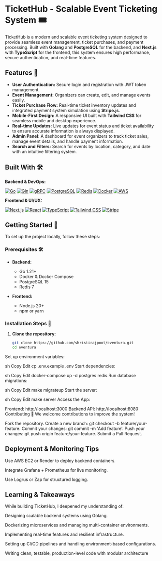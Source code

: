 # TicketHub - Scalable Event Ticketing System 🎟️

TicketHub is a modern and scalable event ticketing system designed to provide seamless event management, ticket purchases, and payment processing. Built with **Golang** and **PostgreSQL** for the backend, and **Next.js** with **TypeScript** for the frontend, this system ensures high performance, secure authentication, and real-time features.

## Features 🌟
- **User Authentication:** Secure login and registration with JWT token management.
- **Event Management:** Organizers can create, edit, and manage events easily.
- **Ticket Purchase Flow:** Real-time ticket inventory updates and integrated payment system simulation using **Stripe.js**.
- **Mobile-First Design:** A responsive UI built with **Tailwind CSS** for seamless mobile and desktop experience.
- **Real-time Updates:** Live updates for event status and ticket availability to ensure accurate information is always displayed.
- **Admin Panel:** A dashboard for event organizers to track ticket sales, manage event details, and handle payment information.
- **Search and Filters:** Search for events by location, category, and date with an intuitive filtering system.

## Built With 🛠️
**Backend & DevOps:**

[![Go](https://img.shields.io/badge/Go-00ADD8?style=for-the-badge&logo=go&logoColor=white)](https://go.dev/)
[![Gin](https://img.shields.io/badge/Gin-00ADD8?style=for-the-badge&logo=go&logoColor=white)](https://gin-gonic.com/)
[![gRPC](https://img.shields.io/badge/gRPC-4285F4?style=for-the-badge&logo=google&logoColor=white)](https://grpc.io/)
[![PostgreSQL](https://img.shields.io/badge/PostgreSQL-316192?style=for-the-badge&logo=postgresql&logoColor=white)](https://www.postgresql.org/)
[![Redis](https://img.shields.io/badge/Redis-DC382D?style=for-the-badge&logo=redis&logoColor=white)](https://redis.io/)
[![Docker](https://img.shields.io/badge/Docker-2CA5E0?style=for-the-badge&logo=docker&logoColor=white)](https://www.docker.com/)
[![AWS](https://img.shields.io/badge/AWS-232F3E?style=for-the-badge&logo=amazonaws&logoColor=white)](https://aws.amazon.com/)

**Frontend & UI/UX:**

[![Next.js](https://img.shields.io/badge/Next.js-000000?style=for-the-badge&logo=next.js&logoColor=white)](https://nextjs.org/)
[![React](https://img.shields.io/badge/React-20232A?style=for-the-badge&logo=react&logoColor=61DAFB)](https://react.dev/)
[![TypeScript](https://img.shields.io/badge/TypeScript-3178C6?style=for-the-badge&logo=typescript&logoColor=white)](https://www.typescriptlang.org/)
[![Tailwind CSS](https://img.shields.io/badge/Tailwind_CSS-06B6D4?style=for-the-badge&logo=tailwind-css&logoColor=white)](https://tailwindcss.com/)
[![Stripe](https://img.shields.io/badge/Stripe-6772E5?style=for-the-badge&logo=stripe&logoColor=white)](https://stripe.com/)

## Getting Started 🚀

To set up the project locally, follow these steps:

### Prerequisites 🛠️
- **Backend:**
  - Go 1.21+
  - Docker & Docker Compose
  - PostgreSQL 15
  - Redis 7

- **Frontend:**
  - Node.js 20+
  - npm or yarn

### Installation Steps 🔧

1. **Clone the repository:**
   ```sh
   git clone https://github.com/shristirajpoot/eventura.git
   cd eventura
Set up environment variables:

sh
Copy
Edit
cp .env.example .env
Start dependencies:

sh
Copy
Edit
docker-compose up -d postgres redis
Run database migrations:

sh
Copy
Edit
make migrateup
Start the server:

sh
Copy
Edit
make server
Access the App:

Frontend: http://localhost:3000
Backend API: http://localhost:8080
Contributing 🤝
We welcome contributions to improve the system!

Fork the repository.
Create a new branch: git checkout -b feature/your-feature.
Commit your changes: git commit -m 'Add feature'.
Push your changes: git push origin feature/your-feature.
Submit a Pull Request.

## Deployment & Monitoring Tips

Use AWS EC2 or Render to deploy backend containers.

Integrate Grafana + Prometheus for live monitoring.

Use Logrus or Zap for structured logging.

## Learning & Takeaways

While building TicketHub, I deepened my understanding of:

Designing scalable backend systems using Golang.

Dockerizing microservices and managing multi-container environments.

Implementing real-time features and resilient infrastructure.

Setting up CI/CD pipelines and handling environment-based configurations.

Writing clean, testable, production-level code with modular architecture
